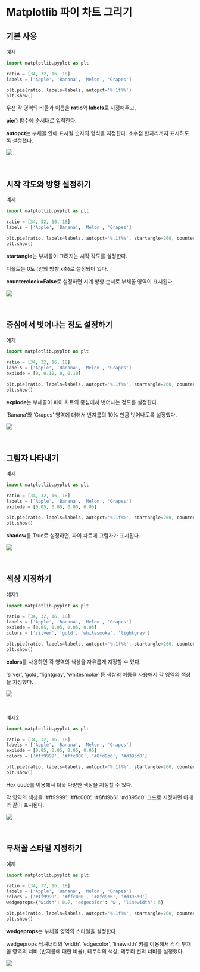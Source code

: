 # Matplotlib 파이 차트 그리기
## 기본 사용
예제  
```python
import matplotlib.pyplot as plt

ratio = [34, 32, 16, 18]
labels = ['Apple', 'Banana', 'Melon', 'Grapes']

plt.pie(ratio, labels=labels, autopct='%.1f%%')
plt.show()
```
우선 각 영역의 비율과 이름을 **ratio**와 **labels**로 지정해주고,

**pie()** 함수에 순서대로 입력한다.

**autopct**는 부채꼴 안에 표시될 숫자의 형식을 지정한다. 소수점 한자리까지 표시하도록 설정했다.

![](Images/2023-05-06-21-28-21.png)

</br>

## 시작 각도와 방향 설정하기
예제  
```python
import matplotlib.pyplot as plt

ratio = [34, 32, 16, 18]
labels = ['Apple', 'Banana', 'Melon', 'Grapes']

plt.pie(ratio, labels=labels, autopct='%.1f%%', startangle=260, counterclock=False)
plt.show()
```
**startangle**는 부채꼴이 그려지는 시작 각도를 설정한다.

디폴트는 0도 (양의 방향 x축)로 설정되어 있다.

**counterclock=False**로 설정하면 시계 방향 순서로 부채꼴 영역이 표시된다.

![](Images/2023-05-06-21-29-38.png)

</br>

## 중심에서 벗어나는 정도 설정하기
예제  
```python
import matplotlib.pyplot as plt

ratio = [34, 32, 16, 18]
labels = ['Apple', 'Banana', 'Melon', 'Grapes']
explode = [0, 0.10, 0, 0.10]

plt.pie(ratio, labels=labels, autopct='%.1f%%', startangle=260, counterclock=False, explode=explode)
plt.show()
```
**explode**는 부채꼴이 파이 차트의 중심에서 벗어나는 정도를 설정한다.

‘Banana’와 ‘Grapes’ 영역에 대해서 반지름의 10% 만큼 벗어나도록 설정했다.

![](Images/2023-05-06-21-30-46.png)

</br>

## 그림자 나타내기
예제  
```python
import matplotlib.pyplot as plt

ratio = [34, 32, 16, 18]
labels = ['Apple', 'Banana', 'Melon', 'Grapes']
explode = [0.05, 0.05, 0.05, 0.05]

plt.pie(ratio, labels=labels, autopct='%.1f%%', startangle=260, counterclock=False, explode=explode, shadow=True)
plt.show()
```
**shadow**를 True로 설정하면, 파이 차트에 그림자가 표시된다.

![](Images/2023-05-06-21-31-21.png)

</br>

## 색상 지정하기
예제1  
```python
import matplotlib.pyplot as plt

ratio = [34, 32, 16, 18]
labels = ['Apple', 'Banana', 'Melon', 'Grapes']
explode = [0.05, 0.05, 0.05, 0.05]
colors = ['silver', 'gold', 'whitesmoke', 'lightgray']

plt.pie(ratio, labels=labels, autopct='%.1f%%', startangle=260, counterclock=False, explode=explode, shadow=True, colors=colors)
plt.show()
```
**colors**를 사용하면 각 영역의 색상을 자유롭게 지정할 수 있다.

‘silver’, ‘gold’, ‘lightgray’, ‘whitesmoke’ 등 색상의 이름을 사용해서 각 영역의 색상을 지정했다.

![](Images/2023-05-06-21-32-20.png)

</br>

예제2  
```python
import matplotlib.pyplot as plt

ratio = [34, 32, 16, 18]
labels = ['Apple', 'Banana', 'Melon', 'Grapes']
explode = [0.05, 0.05, 0.05, 0.05]
colors = ['#ff9999', '#ffc000', '#8fd9b6', '#d395d0']

plt.pie(ratio, labels=labels, autopct='%.1f%%', startangle=260, counterclock=False, explode=explode, shadow=True, colors=colors)
plt.show()
```
Hex code를 이용해서 더욱 다양한 색상을 지정할 수 있다.

각 영역의 색상을 ‘#ff9999’, ‘#ffc000’, ‘#8fd9b6’, ‘#d395d0’ 코드로 지정하면 아래와 같이 표시된다.

![](Images/2023-05-06-21-33-15.png)

</br>

## 부채꼴 스타일 지정하기
예제  
```python
import matplotlib.pyplot as plt

ratio = [34, 32, 16, 18]
labels = ['Apple', 'Banana', 'Melon', 'Grapes']
colors = ['#ff9999', '#ffc000', '#8fd9b6', '#d395d0']
wedgeprops={'width': 0.7, 'edgecolor': 'w', 'linewidth': 5}

plt.pie(ratio, labels=labels, autopct='%.1f%%', startangle=260, counterclock=False, colors=colors, wedgeprops=wedgeprops)
plt.show()
```
**wedgeprops**는 부채꼴 영역의 스타일을 설정한다.

wedgeprops 딕셔너리의 ‘width’, ‘edgecolor’, ‘linewidth’ 키를 이용해서 각각 부채꼴 영역의 너비 (반지름에 대한 비율), 테두리의 색상, 테두리 선의 너비를 설정했다.

![](Images/2023-05-06-21-34-25.png)